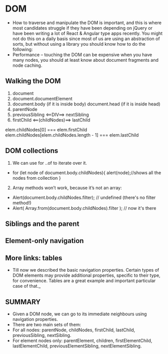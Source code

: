 # DOM
* How to traverse and manipulate the DOM is important, and this is where most candidates struggle if they have been depending on jQuery or have been writing a lot of React & Angular type apps recently. You might not do this on a daily basis since most of us are using an abstraction of sorts, but without using a library you should know how to do the following:
* Performance – touching the DOM can be expensive when you have many nodes, you should at least know about document fragments and node caching.

## Walking the DOM

1. document
2. document.documentElement <HTML>
3. document.body (if it is inside body) document.head (if it is inside head)
4. parentNode
5. previousSibling <==DIV==> nextSibling
6. firstChild  <==(childNodes)==> lastChild  

elem.childNodes[0] === elem.firstChild
elem.childNodes[elem.childNodes.length - 1] === elem.lastChild

## DOM collections

1. We can use for ..of to iterate over it.
 * for (let node of document.body.childNodes){
      alert(node);//shows all the nodes from collection
}

2. Array methods won’t work, because it’s not an array:
* Alert(document.body.childNodes.filter); // undefined (there's no filter method!)
* Alert( Array.from(document.body.childNodes).filter ); // now it's there

## Siblings and the parent

<!DOCTYPE html>
<html><head></head><body><script>
  // HTML is "dense" to evade extra "blank" text nodes.

  // parent of <body> is <html>
  alert( document.body.parentNode === document.documentElement ); // true

  // after <head> goes <body>
  alert( document.head.nextSibling ); // HTMLBodyElement

  // before <body> goes <head>
  alert( document.body.previousSibling ); // HTMLHeadElement
</script></body></html>

## Element-only navigation

## More links: tables
* Till now we described the basic navigation properties.
Certain types of DOM elements may provide additional properties, specific to their type, for convenience.
Tables are a great example and important particular case of that._

## SUMMARY
* Given a DOM node, we can go to its immediate neighbours using navigation properties.
* There are two main sets of them:
* For all nodes: parentNode, childNodes, firstChild, lastChild, previousSibling, nextSibling.
* For element nodes only: parentElement, children, firstElementChild, lastElementChild, previousElementSibling, nextElementSibling.
